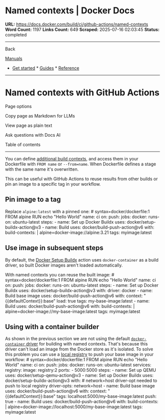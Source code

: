 # Named contexts | Docker Docs

**URL:** https://docs.docker.com/build/ci/github-actions/named-contexts
**Word Count:** 1197
**Links Count:** 649
**Scraped:** 2025-07-16 02:03:45
**Status:** completed

---

Back

[Manuals](https://docs.docker.com/manuals/)

  * [Get started](https://docs.docker.com/get-started/)   * [Guides](https://docs.docker.com/guides/)   * [Reference](https://docs.docker.com/reference/)

* * *

# Named contexts with GitHub Actions

Page options

Copy page as Markdown for LLMs

View page as plain text

Ask questions with Docs AI

Table of contents

* * *

You can define [additional build contexts](https://docs.docker.com/reference/cli/docker/buildx/build/#build-context), and access them in your Dockerfile with `FROM name` or `--from=name`. When Dockerfile defines a stage with the same name it's overwritten.

This can be useful with GitHub Actions to reuse results from other builds or pin an image to a specific tag in your workflow.

## Pin image to a tag

Replace `alpine:latest` with a pinned one:               # syntax=docker/dockerfile:1     FROM alpine     RUN echo "Hello World"               name: ci          on:       push:          jobs:       docker:         runs-on: ubuntu-latest         steps:           - name: Set up Docker Buildx             uses: docker/setup-buildx-action@v3                - name: Build             uses: docker/build-push-action@v6             with:               build-contexts: |                 alpine=docker-image://alpine:3.21               tags: myimage:latest

## Use image in subsequent steps

By default, the [Docker Setup Buildx](https://github.com/marketplace/actions/docker-setup-buildx) action uses `docker-container` as a build driver, so built Docker images aren't loaded automatically.

With named contexts you can reuse the built image:               # syntax=docker/dockerfile:1     FROM alpine     RUN echo "Hello World"               name: ci          on:       push:          jobs:       docker:         runs-on: ubuntu-latest         steps:           - name: Set up Docker Buildx             uses: docker/setup-buildx-action@v3             with:               driver: docker                - name: Build base image             uses: docker/build-push-action@v6             with:               context: "{{defaultContext}}:base"               load: true               tags: my-base-image:latest                - name: Build             uses: docker/build-push-action@v6             with:               build-contexts: |                 alpine=docker-image://my-base-image:latest               tags: myimage:latest

## Using with a container builder

As shown in the previous section we are not using the default [`docker-container` driver](https://docs.docker.com/build/builders/drivers/docker-container/) for building with named contexts. That's because this driver can't load an image from the Docker store as it's isolated. To solve this problem you can use a [local registry](https://docs.docker.com/build/ci/github-actions/local-registry/) to push your base image in your workflow:               # syntax=docker/dockerfile:1     FROM alpine     RUN echo "Hello World"               name: ci          on:       push:          jobs:       docker:         runs-on: ubuntu-latest         services:           registry:             image: registry:2             ports:               - 5000:5000         steps:           - name: Set up QEMU             uses: docker/setup-qemu-action@v3                - name: Set up Docker Buildx             uses: docker/setup-buildx-action@v3             with:               # network=host driver-opt needed to push to local registry               driver-opts: network=host                - name: Build base image             uses: docker/build-push-action@v6             with:               context: "{{defaultContext}}:base"               tags: localhost:5000/my-base-image:latest               push: true                - name: Build             uses: docker/build-push-action@v6             with:               build-contexts: |                 alpine=docker-image://localhost:5000/my-base-image:latest               tags: myimage:latest
